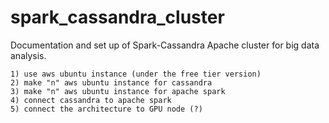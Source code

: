 # spark_cassandra_cluster

Documentation and set up of Spark-Cassandra Apache cluster for big data analysis.

    1) use aws ubuntu instance (under the free tier version)
    2) make "n" aws ubuntu instance for cassandra 
    3) make "n" aws ubuntu instance for apache spark
    4) connect cassandra to apache spark
    5) connect the architecture to GPU node (?)
